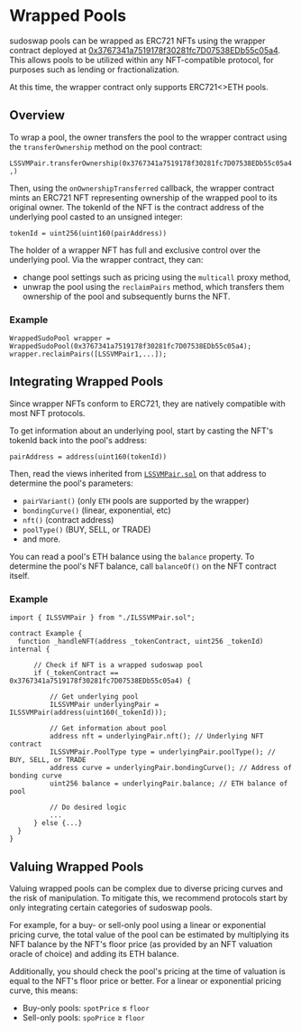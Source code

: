 # Wrapped Pools

sudoswap pools can be wrapped as ERC721 NFTs using the wrapper contract deployed at [0x3767341a7519178f30281fc7D07538EDb55c05a4](https://etherscan.io/address/0x3767341a7519178f30281fc7D07538EDb55c05a4). This allows pools to be utilized within any NFT-compatible protocol, for purposes such as lending or fractionalization.

At this time, the wrapper contract only supports ERC721<>ETH pools.

## Overview

To wrap a pool, the owner transfers the pool to the wrapper contract using the `transferOwnership` method on the pool contract:

`LSSVMPair.transferOwnership(0x3767341a7519178f30281fc7D07538EDb55c05a4,)`

Then, using the `onOwnershipTransferred` callback, the wrapper contract  mints an ERC721 NFT representing ownership of the wrapped pool to its original owner. The tokenId of the NFT is the contract address of the underlying pool casted to an unsigned integer:

```tokenId = uint256(uint160(pairAddress))```

The holder of a wrapper NFT has full and exclusive control over the underlying pool. Via the wrapper contract, they can:

* change pool settings such as pricing using the `multicall` proxy method,
*  unwrap the pool using the `reclaimPairs` method, which transfers them ownership of the pool and subsequently burns the NFT.

### Example

``` sol
WrappedSudoPool wrapper = WrappedSudoPool(0x3767341a7519178f30281fc7D07538EDb55c05a4);
wrapper.reclaimPairs([LSSVMPair1,...]);
```

## Integrating Wrapped Pools

Since wrapper NFTs conform to ERC721, they are natively compatible with most NFT protocols.

To get information about an underlying pool, start by casting the NFT's tokenId back into the pool's address:

```pairAddress = address(uint160(tokenId))```

Then, read the views inherited from [`LSSVMPair.sol`](https://github.com/sudoswap/lssvm2/blob/main/src/LSSVMPair.sol) on that address to determine the pool's parameters:

* `pairVariant()` (only `ETH` pools are supported by the wrapper)
* `bondingCurve()` (linear, exponential, etc)
* `nft()` (contract address)
* `poolType()` (BUY, SELL, or TRADE)
* and more.

You can read a pool's ETH balance using the `balance` property. To determine the pool's NFT balance, call `balanceOf()` on the NFT contract itself.

### Example

``` sol
import { ILSSVMPair } from "./ILSSVMPair.sol";

contract Example {
  function _handleNFT(address _tokenContract, uint256 _tokenId) internal {
      
      // Check if NFT is a wrapped sudoswap pool
      if (_tokenContract == 0x3767341a7519178f30281fc7D07538EDb55c05a4) {
          
          // Get underlying pool
          ILSSVMPair underlyingPair = ILSSVMPair(address(uint160(_tokenId)));
  
          // Get information about pool
          address nft = underlyingPair.nft(); // Underlying NFT contract
          ILSSVMPair.PoolType type = underlyingPair.poolType(); // BUY, SELL, or TRADE
          address curve = underlyingPair.bondingCurve(); // Address of bonding curve
          uint256 balance = underlyingPair.balance; // ETH balance of pool
  
          // Do desired logic
          ...
      } else {...}
  }
}
```

## Valuing Wrapped Pools

Valuing wrapped pools can be complex due to diverse pricing curves and the risk of manipulation. To mitigate this, we recommend protocols start by only integrating certain categories of sudoswap pools.

For example, for a buy- or sell-only pool using a linear or exponential pricing curve, the total value of the pool can be estimated by multiplying its NFT balance by the NFT's floor price (as provided by an NFT valuation oracle of choice) and adding its ETH balance.

Additionally, you should check the pool's pricing at the time of valuation is equal to the NFT's floor price or better. For a linear or exponential pricing curve, this means:

* Buy-only pools: `spotPrice` ≤ `floor`
* Sell-only pools: `spoPrice` ≥ `floor`